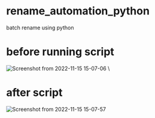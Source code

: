 # rename_automation_python
batch rename using python 
# before running script  
![Screenshot from 2022-11-15 15-07-06](https://user-images.githubusercontent.com/72104547/201887056-d4f9eb8e-b4e7-4f86-a677-0b2c4c5b912a.png)  \
# after script  
![Screenshot from 2022-11-15 15-07-57](https://user-images.githubusercontent.com/72104547/201887148-acbf3743-9838-4d2f-aaf9-558d2a5c863d.png)

